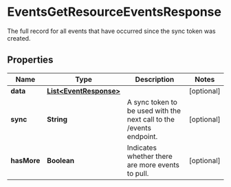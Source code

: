 

# EventsGetResourceEventsResponse

The full record for all events that have occurred since the sync token was created.

## Properties

| Name | Type | Description | Notes |
|------------ | ------------- | ------------- | -------------|
|**data** | [**List&lt;EventResponse&gt;**](EventResponse.md) |  |  [optional] |
|**sync** | **String** | A sync token to be used with the next call to the /events endpoint. |  [optional] |
|**hasMore** | **Boolean** | Indicates whether there are more events to pull. |  [optional] |




